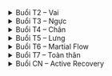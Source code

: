 <details><summary>Buổi T2 – Vai</summary>

**Stretch (4 phút)**  
- Xoay vai, xoay cánh tay – 6 vòng. Cảm khí mở khớp vai.  
- Child Pose giãn vai – giữ 3 hơi thở. Cảm khí chảy dọc cánh tay.  

**Martial Art (4 phút)**  
- Slow Punch – 8 mỗi bên. Cảm khí ra nắm đấm.  
- Claw (trảo xuống) – 8 lần. Cảm khí tới đầu ngón tay.  

**Core (4 phút)**  
- Seated Stick Twist – 12 xoay. Cảm khí xoắn quanh eo.  
- Dead Bug – 6 mỗi bên. Cảm khí ổn định ở bụng.  

**Strength (8 phút)**  
- Wall Handstand (hold) – 3 hơi thở × 3. Cảm khí dồn vai.  
- Stick Overhead Pull-apart – 12 lần. Cảm khí kéo căng ngực – vai.  
- Reverse Push-up – 10 lần. Cảm khí ép ngực.  

</details>

<details><summary>Buổi T3 – Ngực</summary>

**Stretch (4 phút)**  
- Nắm tay sau lưng, mở ngực – giữ 3 hơi thở.  
- Side Stretch – 3 mỗi bên. Cảm khí mở rộng lồng ngực.  

**Martial Art (4 phút)**  
- Đấm thẳng – 10 lần. Cảm khí bắn ra nắm tay.  
- Chưởng thẳng – 8 lần. Cảm khí phóng ra lòng bàn tay.  

**Core (4 phút)**  
- Hollow Body Hold – 3 hơi thở × 3. Cảm khí tập trung bụng trước.  
- Cross Crunch – 6 mỗi bên. Cảm khí xoắn eo.  

**Strength (8 phút)**  
- Kneel Push-up – 10 lần. Cảm khí vào ngực.  
- Wall Push-up Plus – 12 lần. Cảm khí trượt ra hai vai.  
- Stick Front Raise (isometric) – giữ 3 hơi thở × 2. Cảm khí nâng lên trước vai.  

</details>

<details><summary>Buổi T4 – Chân</summary>

**Stretch (4 phút)**  
- Lunge Stretch – giữ 3 hơi thở mỗi bên. Cảm khí dồn xuống hông.  
- Hamstring Stretch – giữ 3 hơi thở. Cảm khí dọc sau đùi.  

**Martial Art (4 phút)**  
- High Kick – 8 lần mỗi bên. Cảm khí dồn qua gân kheo.  
- Low Straight Kick – 10 lần. Cảm khí phóng qua bắp chân.  

**Core (4 phút)**  
- Frog Sit – 10 lần. Cảm khí dồn vào bụng dưới.  
- Side Plank with Stick Reach – giữ 2 hơi thở × mỗi bên. Cảm khí xoắn xiên.  

**Strength (8 phút)**  
- Walk Lunge – 10 bước. Cảm khí xuống đùi trước.  
- Wall Sit with Stick Overhead Hold – giữ 3 hơi thở × 2. Cảm khí nén ở đùi.  
- Slow Calf Raise (stick support) – 12 lần. Cảm khí dồn xuống bàn chân.  

</details>

<details><summary>Buổi T5 – Lưng</summary>

**Stretch (4 phút)**  
- Cat-Cow – 6 nhịp. Cảm khí uốn dọc sống lưng.  
- Supine Twist – giữ 3 hơi thở mỗi bên. Cảm khí mở cột sống thắt lưng.  

**Martial Art (4 phút)**  
- Drum (đánh trống xuống) – 10 lần. Cảm khí dồn xuống tay – lưng.  
- Đinh tấn + Đấm – 8 lần. Cảm khí từ lưng ra vai.  

**Core (4 phút)**  
- Reverse Plank Hold – giữ 3 hơi thở × 2. Cảm khí căng sau lưng.  
- Cross Leg & Raise Hand – 8 lần. Cảm khí ổn định trục cột sống.  

**Strength (8 phút)**  
- Lizard Crawl – 6 bước tới, 6 bước lùi. Cảm khí chảy dọc lưng.  
- Stick Good Morning – 10 lần. Cảm khí căng lưng sau.  
- Glute Bridge March – 10 lần. Cảm khí đẩy hông lên.  

</details>

<details><summary>Buổi T6 – Martial Flow</summary>

**Stretch (4 phút)**  
- Quay người nhón chân – 8 lần. Cảm khí xoắn từ chân lên thân.  
- Cobra – giữ 3 hơi thở. Cảm khí dồn ngực mở.  

**Martial Art (4 phút)**  
- Fast Punch combo (thẳng + móc + chém ngang) – 3 chuỗi. Cảm khí thoát nhanh ra nắm tay.  
- Raise Leg Forward – Skater – 10 mỗi bên. Cảm khí chạy xuống bắp chân.  

**Core (4 phút)**  
- Army Crawl – 6 bước tới, 6 lùi. Cảm khí dồn bụng dưới.  
- Drumming (Taiko) – 12 nhịp. Cảm khí dội quanh core.  

**Strength (8 phút)**  
- Bear Walk – 6 bước tới, 6 lùi. Cảm khí lan ra vai và chân.  
- Static Split Squat Hold – giữ 3 hơi thở mỗi bên. Cảm khí ép đùi trước.  
- One leg one arm Plank – 6 mỗi bên. Cảm khí căng toàn core.  

</details>

<details><summary>Buổi T7 – Toàn thân</summary>

**Stretch (4 phút)**  
- Inchworm – 4 lần. Cảm khí trượt dọc cơ thể.  
- Side Lunge Stretch – 3 mỗi bên. Cảm khí mở hông.  

**Martial Art (4 phút)**  
- Horizontal Step-Punch – 10 mỗi bên. Cảm khí phóng theo bước chân.  
- Cầm gối đánh – 8 lần. Cảm khí dồn lên thân trên.  

**Core (4 phút)**  
- Sit up – 10 lần. Cảm khí dồn bụng trước.  
- Side Plank with Stick Reach – giữ 2 hơi thở mỗi bên. Cảm khí xoắn xiên.  

**Strength (8 phút)**  
- Standup – 10 lần. Cảm khí dồn toàn thân.  
- Duck Walk – 6 bước tới, 6 bước lùi. Cảm khí dồn xuống đùi trước.  
- Stick Hip Abduction Press – 8 mỗi bên. Cảm khí tỏa ra hông ngoài.  

</details>

<details><summary>Buổi CN – Active Recovery</summary>

**Stretch (5 phút)**  
- Spinal Roll – 4 lần. Cảm khí uốn dọc sống lưng.  
- Pigeon Pose – giữ 3 hơi thở mỗi bên. Cảm khí mở hông.  

**Martial Art (3 phút)**  
- Slow Punch – 6 mỗi bên. Cảm khí ra nắm tay, thở sâu.  

**Core (4 phút)**  
- Dead Bug – 6 mỗi bên. Cảm khí giữ ổn định.  
- Hollow Body Hold (nhẹ) – giữ 2 hơi thở × 2. Cảm khí tập trung vào bụng.  

**Strength (6 phút)**  
- Glute Bridges – 10 lần. Cảm khí dồn vào mông.  
- Heel Raise Hold – giữ 3 hơi thở × 2. Cảm khí xuống bàn chân.  

</details>
